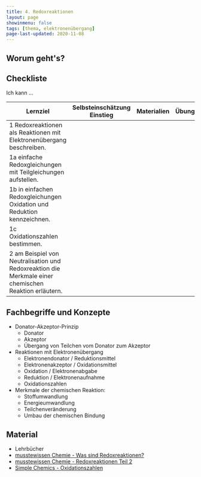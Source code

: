 ```yaml
---
title: 4. Redoxreaktionen
layout: page
showinmenu: false
tags: [thema, elektronenübergang]
page-last-updated: 2020-11-08
---
```


## Worum geht's?



## Checkliste

Ich kann ...

| Lernziel | Selbsteinschätzung <br />Einstieg | Materialien | Übungen | Selbsteinschätzung <br />Ausstieg |
| ---   | ---      | ---         | ---     | ---      |
| 1 Redoxreaktionen als Reaktionen mit Elektronenübergang beschreiben. |  |  |  |  |
| 1a einfache Redoxgleichungen mit Teilgleichungen aufstellen. |  |  |  |  |
| 1b in einfachen Redoxgleichungen Oxidation und Reduktion kennzeichnen. |  |  |  |  |
| 1c Oxidationszahlen bestimmen. |  |  |  |  |
| 2 am Beispiel von Neutralisation  und Redoxreaktion die Merkmale einer chemischen Reaktion erläutern. |  |  |  |  |

## Fachbegriffe und Konzepte

- Donator-Akzeptor-Prinzip
	- Donator
	- Akzeptor
	- Übergang von Teilchen vom Donator zum Akzeptor
- Reaktionen mit Elektronenübergang
	- Elektronendonator / Reduktionsmittel
	- Elektronenakzeptor / Oxidationsmittel
	- Oxidation / Elektronenabgabe
	- Reduktion / Elektronenaufnahme
	- Oxidationszahlen
- Merkmale der chemischen Reaktion:
	- Stoffumwandlung
	- Energieumwandlung
	- Teilchenveränderung
	- Umbau der chemischen Bindung

## Material

- Lehrbücher
- [musstewissen Chemie - Was sind Redoxreaktionen?](https://www.youtube.com/watch?v=csRIZZuIC0Q)
- [musstewissen Chemie - Redoxreaktionen Teil 2](https://www.youtube.com/watch?v=Y3BmwGyVjt8)
- [Simple Chemics - Oxidationszahlen](https://www.youtube.com/watch?v=RnpNrWJ4GOc)
